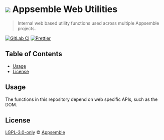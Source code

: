 # ![](https://gitlab.com/appsemble/appsemble/-/raw/0.27.10/config/assets/logo.svg) Appsemble Web Utilities

> Internal web based utility functions used across multiple Appsemble projects.

[![GitLab CI](https://gitlab.com/appsemble/appsemble/badges/0.27.10/pipeline.svg)](https://gitlab.com/appsemble/appsemble/-/releases/0.27.10)
[![Prettier](https://img.shields.io/badge/code_style-prettier-ff69b4.svg)](https://prettier.io)

## Table of Contents

- [Usage](#usage)
- [License](#license)

## Usage

The functions in this repository depend on web specific APIs, such as the DOM.

## License

[LGPL-3.0-only](https://gitlab.com/appsemble/appsemble/-/blob/0.27.10/LICENSE.md) ©
[Appsemble](https://appsemble.com)
